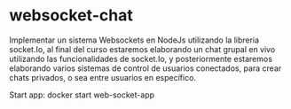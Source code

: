 # websocket-chat
Implementar un sistema Websockets en NodeJs utilizando la libreria socket.Io, al final del curso estaremos elaborando un chat grupal en vivo utilizando las funcionalidades de socket.Io, y posteriormente estaremos elaborando varios sistemas de control de usuarios conectados, para crear chats privados, o sea entre usuarios en específico.

Start app:
docker start web-socket-app
